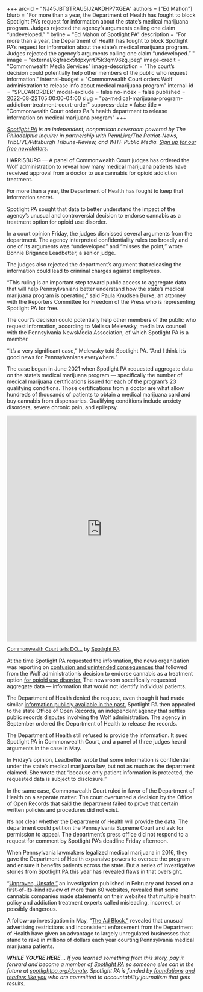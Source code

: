 +++
arc-id = "NJ45JBTGTRAU5IJ2AKDHP7XGEA"
authors = ["Ed Mahon"]
blurb = "For more than a year, the Department of Health has fought to block Spotlight PA’s request for information about the state’s medical marijuana program. Judges rejected the agency’s arguments calling one claim “undeveloped.” "
byline = "Ed Mahon of Spotlight PA"
description = "For more than a year, the Department of Health has fought to block Spotlight PA’s request for information about the state’s medical marijuana program. Judges rejected the agency’s arguments calling one claim “undeveloped.” "
image = "external/6qfracx5tdpxyrrt75k3qm96zg.jpeg"
image-credit = "Commonwealth Media Services"
image-description = "The court’s decision could potentially help other members of the public who request information."
internal-budget = "Commonwealth Court orders Wolf administration to release info about medical marijuana program"
internal-id = "SPLCANORDER"
modal-exclude = false
no-index = false
published = 2022-08-22T05:00:00-04:00
slug = "pa-medical-marijuana-program-addiction-treatment-court-order"
suppress-date = false
title = "Commonwealth Court orders Pa.’s health department to release information on medical marijuana program"
+++

<a href="https://www.spotlightpa.org/"><i>Spotlight PA</i></a><i> is an independent, nonpartisan newsroom powered by The Philadelphia Inquirer in partnership with PennLive/The Patriot-News, TribLIVE/Pittsburgh Tribune-Review, and WITF Public Media. </i><a href="https://www.spotlightpa.org/newsletters"><i>Sign up for our free newsletters</i></a><i>.</i>

HARRISBURG — A panel of Commonwealth Court judges has ordered the Wolf administration to reveal how many medical marijuana patients have received approval from a doctor to use cannabis for opioid addiction treatment.

For more than a year, the Department of Health has fought to keep that information secret.

Spotlight PA sought that data to better understand the impact of the agency’s unusual and controversial decision to endorse cannabis as a treatment option for opioid use disorder.

<script src="https://www.spotlightpa.org/embed.js" async></script><div data-spl-embed-version="1" data-spl-src="https://www.spotlightpa.org/embeds/newsletter/"></div>

In a court opinion Friday, the judges dismissed several arguments from the department. The agency interpreted confidentiality rules too broadly and one of its arguments was “undeveloped” and “misses the point,” wrote Bonnie Brigance Leadbetter, a senior judge.

The judges also rejected the department’s argument that releasing the information could lead to criminal charges against employees.

“This ruling is an important step toward public access to aggregate data that will help Pennsylvanians better understand how the state’s medical marijuana program is operating,” said Paula Knudsen Burke, an attorney with the Reporters Committee for Freedom of the Press who is representing Spotlight PA for free.

The court’s decision could potentially help other members of the public who request information, according to Melissa Melewsky, media law counsel with the Pennsylvania NewsMedia Association, of which Spotlight PA is a member.

“It’s a very significant case,” Melewsky told Spotlight PA. “And I think it’s good news for Pennsylvanians everywhere.”

The case began in June 2021 when Spotlight PA requested aggregate data on the state’s medical marijuana program — specifically the number of medical marijuana certifications issued for each of the program’s 23 qualifying conditions. Those certifications from a doctor are what allow hundreds of thousands of patients to obtain a medical marijuana card and buy cannabis from dispensaries. Qualifying conditions include anxiety disorders, severe chronic pain, and epilepsy.

<iframe class="scribd_iframe_embed" title="Commonwealth Court tells DOH to release medical marijuana program info" src="https://www.scribd.com/embeds/587945995/content?start_page=1&view_mode=scroll&access_key=key-Y7Owxrcnf6dd6IIJIi1S" tabindex="0" data-auto-height="true" data-aspect-ratio="0.7729220222793488" scrolling="no" width="100%" height="600" frameborder="0"></iframe><p  style="   margin: 12px auto 6px auto;   font-family: Helvetica,Arial,Sans-serif;   font-style: normal;   font-variant: normal;   font-weight: normal;   font-size: 14px;   line-height: normal;   font-size-adjust: none;   font-stretch: normal;   -x-system-font: none;   display: block;"   ><a title="View Commonwealth Court tells DOH to release medical marijuana program info on Scribd" href="https://www.scribd.com/document/587945995/Commonwealth-Court-tells-DOH-to-release-medical-marijuana-program-info#from_embed"  style="text-decoration: underline;">Commonwealth Court tells DO...</a> by <a title="View Spotlight PA's profile on Scribd" href="https://www.scribd.com/user/507961525/Spotlight-PA#from_embed"  style="text-decoration: underline;">Spotlight PA</a></p>

At the time Spotlight PA requested the information, the news organization was reporting on <a href="https://www.spotlightpa.org/series/turned-away/">confusion and unintended consequences</a> that followed from the Wolf administration’s decision to endorse cannabis as a treatment option <a href="https://www.spotlightpa.org/news/2021/08/pa-opioid-addiction-medical-marijuana-research/">for opioid use disorder.</a> The newsroom specifically requested aggregate data — information that would not identify individual patients.

The Department of Health denied the request, even though it had made similar <a href="https://www.spotlightpa.org/news/2021/08/pa-cannabis-addiction-patients-wolf-administration/">information publicly available in the past.</a> Spotlight PA then appealed to the state Office of Open Records, an independent agency that settles public records disputes involving the Wolf administration. The agency in September ordered the Department of Health to release the records.

The Department of Health still refused to provide the information. It sued Spotlight PA in Commonwealth Court, and a panel of three judges heard arguments in the case in May.

In Friday’s opinion, Leadbetter wrote that some information is confidential under the state’s medical marijuana law, but not as much as the department claimed. She wrote that “because only patient information is protected, the requested data is subject to disclosure.”

In the same case, Commonwealth Court ruled in favor of the Department of Health on a separate matter. The court overturned a decision by the Office of Open Records that said the department failed to prove that certain written policies and procedures did not exist.

It’s not clear whether the Department of Health will provide the data. The department could petition the Pennsylvania Supreme Court and ask for permission to appeal. The department’s press office did not respond to a request for comment by Spotlight PA’s deadline Friday afternoon.

<script src="https://www.spotlightpa.org/embed.js" async></script><div data-spl-embed-version="1" data-spl-src="https://www.spotlightpa.org/embeds/donate/"></div>

When Pennsylvania lawmakers legalized medical marijuana in 2016, they gave the Department of Health expansive powers to oversee the program and ensure it benefits patients across the state. But a series of investigative stories from Spotlight PA this year has revealed flaws in that oversight.

“<a href="https://www.spotlightpa.org/news/2022/02/pennsylvania-medical-marijuana-addiction-misleading-dangerous-websites/">Unproven, Unsafe,”</a> an investigation published in February and based on a first-of-its-kind review of more than 60 websites, revealed that some cannabis companies made statements on their websites that multiple health policy and addiction treatment experts called misleading, incorrect, or possibly dangerous.

A follow-up investigation in May, “<a href="https://www.spotlightpa.org/news/2022/05/pennsylvania-medical-marijuana-card-doctor-advertising/">The Ad Block,”</a> revealed that unusual advertising restrictions and inconsistent enforcement from the Department of Health have given an advantage to largely unregulated businesses that stand to rake in millions of dollars each year courting Pennsylvania medical marijuana patients.

<i><b>WHILE YOU’RE HERE...</b></i><i> If you learned something from this story, pay it forward and become a member of </i><a href="https://www.spotlightpa.org/"><i>Spotlight PA</i></a><i> so someone else can in the future at </i><a href="http://spotlightpa.org/donate"><i>spotlightpa.org/donate</i></a><i>. Spotlight PA is funded by</i><a href="https://www.spotlightpa.org/support"><i> foundations</i></a><i> </i><a href="https://www.spotlightpa.org/support"><i>and readers like you</i></a><i> who are committed to accountability journalism that gets results.</i>
